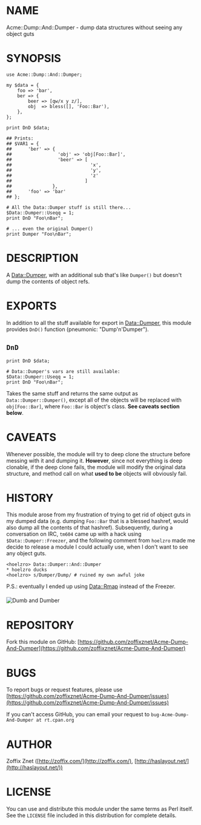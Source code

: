 # NAME

Acme::Dump::And::Dumper - dump data structures without seeing any object guts

# SYNOPSIS

    use Acme::Dump::And::Dumper;

    my $data = {
        foo => 'bar',
        ber => {
            beer => [qw/x y z/],
            obj  => bless([], 'Foo::Bar'),
        },
    };

    print DnD $data;

    ## Prints:
    ## $VAR1 = {
    ##      'ber' => {
    ##                 'obj' => 'obj[Foo::Bar]',
    ##                 'beer' => [
    ##                             'x',
    ##                             'y',
    ##                             'z'
    ##                           ]
    ##               },
    ##      'foo' => 'bar'
    ## };

    # All the Data::Dumper stuff is still there...
    $Data::Dumper::Useqq = 1;
    print DnD "Foo\nBar";

    # ... even the original Dumper()
    print Dumper "Foo\nBar";

# DESCRIPTION

A [Data::Dumper](https://metacpan.org/pod/Data::Dumper), with an additional sub that's like `Dumper()`
but doesn't dump the contents of object refs.

# EXPORTS

In addition to all the stuff available for export in [Data::Dumper](https://metacpan.org/pod/Data::Dumper),
this module provides `DnD()` function (pneumonic: "Dump'n'Dumper").

## `DnD`

    print DnD $data;

    # Data::Dumper's vars are still available:
    $Data::Dumper::Useqq = 1;
    print DnD "Foo\nBar";

Takes the same stuff and returns the same output as
`Data::Dumper::Dumper()`, except all of the
objects will be replaced with `obj[Foo::Bar]`, where `Foo::Bar` is
object's class. __See caveats section below__.

# CAVEATS

Whenever possible, the module will try to deep clone the structure
before messing with it and dumping it. __However__, since not everything
is deep clonable, if the deep clone fails, the module will modify the
original data structure, and method call on what __used to be__ objects
will obviously fail.

# HISTORY

This module arose from my frustration of trying to get rid of object
guts in my dumped data (e.g. dumping `Foo::Bar` that is a blessed
hashref, would also dump all the contents of that hashref).
Subsequently, during a conversation on IRC, `tm604` came up with
a hack using `$Data::Dumper::Freezer`, and the following comment
from `hoelzro` made me decide to release a module I could actually
use, when I don't want to see any object guts.

    <hoelzro> Data::Dumper::And::Dumper
    * hoelzro ducks
    <hoelzro> s/Dumper/Dump/ # ruined my own awful joke

P.S.: eventually I ended up using [Data::Rmap](https://metacpan.org/pod/Data::Rmap) instead of the Freezer.

<img src="http://zoffix.com/CPAN/Acme-Dump-and-Dumper.jpg"
    style="border: 2px solid \#aaa!important; display: block!important; margin: 20px 0!important;"
    alt="Dumb and Dumber">

# REPOSITORY

Fork this module on GitHub:
[https://github.com/zoffixznet/Acme-Dump-And-Dumper](https://github.com/zoffixznet/Acme-Dump-And-Dumper)

# BUGS

To report bugs or request features, please use
[https://github.com/zoffixznet/Acme-Dump-And-Dumper/issues](https://github.com/zoffixznet/Acme-Dump-And-Dumper/issues)

If you can't access GitHub, you can email your request
to `bug-Acme-Dump-And-Dumper at rt.cpan.org`

# AUTHOR

Zoffix Znet <zoffix at cpan.org>
([http://zoffix.com/](http://zoffix.com/), [http://haslayout.net/](http://haslayout.net/))

# LICENSE

You can use and distribute this module under the same terms as Perl itself.
See the `LICENSE` file included in this distribution for complete
details.
